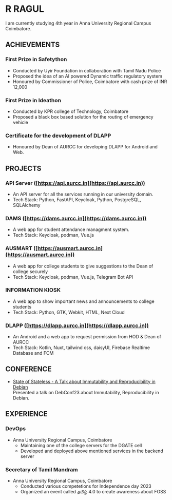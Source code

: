 # R RAGUL

I am currently studying 4th year in Anna University Regional Campus Coimbatore.

## ACHIEVEMENTS

###  First Prize in Safetython

- Conducted by Uyir Foundation in collaboration with Tamil Nadu Police
- Proposed the idea of an AI powered Dynamic traffic regulatory system
- Honoured by Commissioner of Police, Coimbatore with cash prize of INR 12,000

### First Prize in Ideathon

- Conducted by KPR college of Technology, Coimbatore
- Proposed a black box based solution for the routing of emergency vehicle

### Certificate for the development of DLAPP

- Honoured by Dean of AURCC for developing DLAPP for Android and Web.


## PROJECTS

### API Server ([https://api.aurcc.in](https://api.aurcc.in))

- An API server for all the services running in our university domain.
- Tech Stack: Python, FastAPI, Keycloak, Python, PostgreSQL, SQLAlchemy

### DAMS ([https://dams.aurcc.in](https://dams.aurcc.in))

- A web app for student attendance managment system.
- Tech Stack: Keycloak, podman, Vue.js

### AUSMART ([https://ausmart.aurcc.in](https://ausmart.aurcc.in))

- A web app for college students to give suggestions to the Dean of college securely
- Tech Stack: Keycloak, podman, Vue.js, Telegram Bot API

### INFORMATION KIOSK

- A web app to show important news and announcements to college students
- Tech Stack: Python, GTK, Webkit, HTML, Next Cloud

### DLAPP ([https://dlapp.aurcc.in](https://dlapp.aurcc.in))

- An Android and a web app to request permission from HOD & Dean of AURCC
- Tech Stack: Kotlin, Nuxt, tailwind css, daisyUI, Firebase Realtime Database and FCM

## CONFERENCE

- [State of Stateless - A Talk about Immutability and Reproducibility in Debian](https://debconf23.debconf.org/talks/41-state-of-stateless-a-talk-about-immutability-and-reproducibility-in-debian/)
<br>Presented a talk on DebConf23 about Immutability, Reproducibility in Debian.

## EXPERIENCE

### DevOps

- Anna University Regional Campus, Coimbatore
    - Maintaining one of the college servers for the DGATE cell
    - Developed and deployed above mentioned services in the backend server

### Secretary of Tamil Mandram

- Anna University Regional Campus, Coimbatore
    - Conducted various competetions for Independence day 2023
    - Organized an event called தமிழ் 4.0 to create awareness about FOSS

